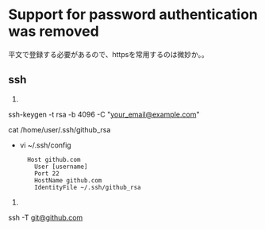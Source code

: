 # Support for password authentication was removed
平文で登録する必要があるので、httpsを常用するのは微妙か。。

## ssh
1. 
  ssh-keygen -t rsa -b 4096 -C "your_email@example.com"

  cat /home/user/.ssh/github_rsa

- vi ~/.ssh/config
  ```
    Host github.com
      User [username]
      Port 22
      HostName github.com
      IdentityFile ~/.ssh/github_rsa
  ```

1. 
  ssh -T git@github.com
